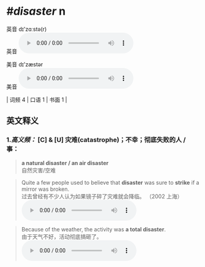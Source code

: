 # ***\#disaster*** n
英音 dɪ'zɑːstə(r)  
英音
<audio src="./media/disaster-B.aac" controls="controls"></audio>

美音 dɪ'zæstər  
美音
<audio src="./media/disaster .aac" controls="controls"></audio>



| 词频 4 | 口语 1 | 书面 1 |  

英文释义
---
### 1.*高义频：* **[C] & [U] 灾难(catastrophe)；不幸；彻底失败的人 / 事：**  

 > **a natural disaster / an air disaster**  
 > 自然灾害/空难    

 > Quite a few people used to believe that **disaster** was sure to **strike** if a mirror was broken.  
 > 过去曾经有不少人认为如果镜子碎了灾难就会降临。  （2002 上海）  
<audio src="./media/disaster-1 .aac" controls="controls"></audio>

 > Because of the weather, the activity was **a total disaster**.  
 > 由于天气不好，活动彻底搞砸了。    
<audio src="./media/disaster-101_AAC.aac" controls="controls"></audio>



